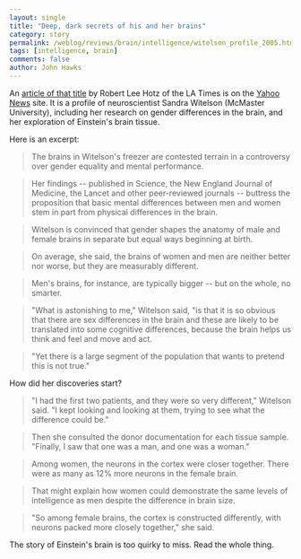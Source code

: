 ```yaml
---
layout: single 
title: "Deep, dark secrets of his and her brains" 
category: story
permalink: /weblog/reviews/brain/intelligence/witelson_profile_2005.html
tags: [intelligence, brain] 
comments: false 
author: John Hawks 
---
```



<p>
An <a href="http://news.yahoo.com/s/latimests/20050616/ts_latimes/deepdarksecretsofhisandherbrains">article of that title</a> by Robert Lee Hotz of the LA Times is on the <a href="http://news.yahoo.com">Yahoo News</a> site. It is a profile of neuroscientist Sandra Witelson (McMaster University), including her research on gender differences in the brain, and her exploration of Einstein's brain tissue. 
</p>

<p>
Here is an excerpt: 
</p>

<blockquote>The brains in Witelson's freezer are contested terrain in a controversy over gender equality and mental performance.</blockquote>

<blockquote>Her findings -- published in Science, the New England Journal of Medicine, the Lancet and other peer-reviewed journals -- buttress the proposition that basic mental differences between men and women stem in part from physical differences in the brain.</blockquote>

<blockquote>Witelson is convinced that gender shapes the anatomy of male and female brains in separate but equal ways beginning at birth.</blockquote>

<blockquote>On average, she said, the brains of women and men are neither better nor worse, but they are measurably different.</blockquote>

<blockquote>Men's brains, for instance, are typically bigger -- but on the whole, no smarter.</blockquote>

<blockquote>"What is astonishing to me," Witelson said, "is that it is so obvious that there are sex differences in the brain and these are likely to be translated into some cognitive differences, because the brain helps us think and feel and move and act.</blockquote>

<blockquote>"Yet there is a large segment of the population that wants to pretend this is not true."</blockquote>

<p>
How did her discoveries start? 
</p>

<blockquote>"I had the first two patients, and they were so very different," Witelson said. "I kept looking and looking at them, trying to see what the difference could be."</blockquote>

<blockquote>Then she consulted the donor documentation for each tissue sample. "Finally, I saw that one was a man, and one was a woman."</blockquote>

<blockquote>Among women, the neurons in the cortex were closer together. There were as many as 12% more neurons in the female brain.</blockquote>

<blockquote>That might explain how women could demonstrate the same levels of intelligence as men despite the difference in brain size.</blockquote>

<blockquote>"So among female brains, the cortex is constructed differently, with neurons packed more closely together," she said.</blockquote>

<p>
The story of Einstein's brain is too quirky to miss. Read the whole thing. 
</p>

